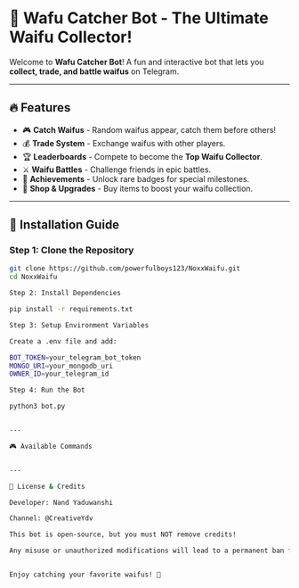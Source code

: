 # 🌟 Wafu Catcher Bot - The Ultimate Waifu Collector!

Welcome to **Wafu Catcher Bot**! A fun and interactive bot that lets you **collect, trade, and battle waifus** on Telegram.

---

## 🔥 Features
- 🎮 **Catch Waifus** - Random waifus appear, catch them before others!
- 💰 **Trade System** - Exchange waifus with other players.
- 🏆 **Leaderboards** - Compete to become the **Top Waifu Collector**.
- ⚔ **Waifu Battles** - Challenge friends in epic battles.
- 🏅 **Achievements** - Unlock rare badges for special milestones.
- 🛒 **Shop & Upgrades** - Buy items to boost your waifu collection.

---

## 🚀 Installation Guide

### **Step 1: Clone the Repository**
```sh
git clone https://github.com/powerfulboys123/NoxxWaifu.git
cd NoxxWaifu

Step 2: Install Dependencies

pip install -r requirements.txt

Step 3: Setup Environment Variables

Create a .env file and add:

BOT_TOKEN=your_telegram_bot_token
MONGO_URI=your_mongodb_uri
OWNER_ID=your_telegram_id

Step 4: Run the Bot

python3 bot.py


---

🎮 Available Commands


---

📜 License & Credits

Developer: Nand Yaduwanshi

Channel: @CreativeYdv

This bot is open-source, but you must NOT remove credits!

Any misuse or unauthorized modifications will lead to a permanent ban from support.


Enjoy catching your favorite waifus! 🚀



